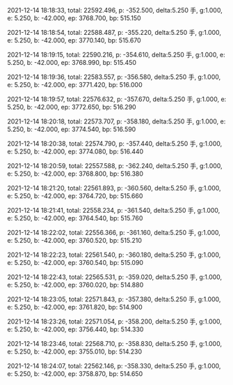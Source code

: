 2021-12-14 18:18:33, total: 22592.496, p: -352.500, delta:5.250 手, g:1.000, e: 5.250, b: -42.000, ep: 3768.700, bp: 515.150

2021-12-14 18:18:54, total: 22588.487, p: -355.220, delta:5.250 手, g:1.000, e: 5.250, b: -42.000, ep: 3770.140, bp: 515.670

2021-12-14 18:19:15, total: 22590.216, p: -354.610, delta:5.250 手, g:1.000, e: 5.250, b: -42.000, ep: 3768.990, bp: 515.450

2021-12-14 18:19:36, total: 22583.557, p: -356.580, delta:5.250 手, g:1.000, e: 5.250, b: -42.000, ep: 3771.420, bp: 516.000

2021-12-14 18:19:57, total: 22576.632, p: -357.670, delta:5.250 手, g:1.000, e: 5.250, b: -42.000, ep: 3772.650, bp: 516.290

2021-12-14 18:20:18, total: 22573.707, p: -358.180, delta:5.250 手, g:1.000, e: 5.250, b: -42.000, ep: 3774.540, bp: 516.590

2021-12-14 18:20:38, total: 22574.790, p: -357.440, delta:5.250 手, g:1.000, e: 5.250, b: -42.000, ep: 3774.080, bp: 516.440

2021-12-14 18:20:59, total: 22557.588, p: -362.240, delta:5.250 手, g:1.000, e: 5.250, b: -42.000, ep: 3768.800, bp: 516.380

2021-12-14 18:21:20, total: 22561.893, p: -360.560, delta:5.250 手, g:1.000, e: 5.250, b: -42.000, ep: 3764.720, bp: 515.660

2021-12-14 18:21:41, total: 22558.234, p: -361.540, delta:5.250 手, g:1.000, e: 5.250, b: -42.000, ep: 3764.540, bp: 515.760

2021-12-14 18:22:02, total: 22556.366, p: -361.160, delta:5.250 手, g:1.000, e: 5.250, b: -42.000, ep: 3760.520, bp: 515.210

2021-12-14 18:22:23, total: 22561.540, p: -360.180, delta:5.250 手, g:1.000, e: 5.250, b: -42.000, ep: 3760.540, bp: 515.090

2021-12-14 18:22:43, total: 22565.531, p: -359.020, delta:5.250 手, g:1.000, e: 5.250, b: -42.000, ep: 3760.020, bp: 514.880

2021-12-14 18:23:05, total: 22571.843, p: -357.380, delta:5.250 手, g:1.000, e: 5.250, b: -42.000, ep: 3761.820, bp: 514.900

2021-12-14 18:23:26, total: 22571.054, p: -358.200, delta:5.250 手, g:1.000, e: 5.250, b: -42.000, ep: 3756.440, bp: 514.330

2021-12-14 18:23:46, total: 22568.710, p: -358.830, delta:5.250 手, g:1.000, e: 5.250, b: -42.000, ep: 3755.010, bp: 514.230

2021-12-14 18:24:07, total: 22562.146, p: -358.330, delta:5.250 手, g:1.000, e: 5.250, b: -42.000, ep: 3758.870, bp: 514.650